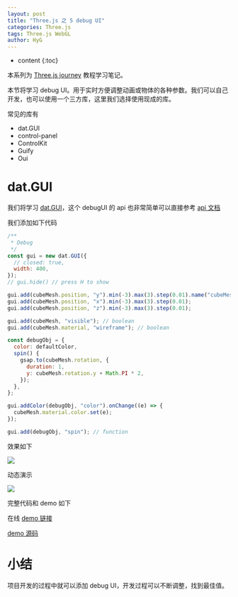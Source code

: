 ```yaml
---
layout: post
title: "Three.js 之 5 debug UI"
categories: Three.js
tags: Three.js WebGL
author: HyG
---
```


- content
  {:toc}

本系列为 [Three.js journey](https://threejs-journey.com/) 教程学习笔记。

本节将学习 debug UI。用于实时方便调整动画或物体的各种参数。我们可以自己开发，也可以使用一个三方库，这里我们选择使用现成的库。

常见的库有

- dat.GUI
- control-panel
- ControlKit
- Guify
- Oui

# dat.GUI

我们将学习 [dat.GUI](https://github.com/dataarts/dat.gui)，这个 debugUI 的 api 也非常简单可以直接参考 [api 文档](https://github.com/dataarts/dat.gui/blob/master/API.md)

我们添加如下代码

```js
/**
 * Debug
 */
const gui = new dat.GUI({
  // closed: true,
  width: 400,
});
// gui.hide() // press H to show

gui.add(cubeMesh.position, "y").min(-3).max(3).step(0.01).name("cubeMesh Y"); // 别名
gui.add(cubeMesh.position, "x").min(-3).max(3).step(0.01);
gui.add(cubeMesh.position, "z").min(-3).max(3).step(0.01);

gui.add(cubeMesh, "visible"); // boolean
gui.add(cubeMesh.material, "wireframe"); // boolean

const debugObj = {
  color: defaultColor,
  spin() {
    gsap.to(cubeMesh.rotation, {
      duration: 1,
      y: cubeMesh.rotation.y + Math.PI * 2,
    });
  },
};

gui.addColor(debugObj, "color").onChange((e) => {
  cubeMesh.material.color.set(e);
});

gui.add(debugObj, "spin"); // function
```

效果如下

![](https://gw.alicdn.com/imgextra/i4/O1CN014PYQlU1eZprccV5TV_!!6000000003886-2-tps-410-224.png)

动态演示

![](https://gw.alicdn.com/imgextra/i2/O1CN01ITDxTh1rEqit3lgtY_!!6000000005600-1-tps-1131-581.gif)

完整代码和 demo 如下

在线 [demo 链接](https://pocodingwer.github.io/POcodingWER_Blog/threeJourney/10-debugUI/)

[demo 源码](https://github.com/Gaohaoyang/threeJourney/tree/main/src/10-debugUI)

# 小结

项目开发的过程中就可以添加 debug UI，开发过程可以不断调整，找到最佳值。
